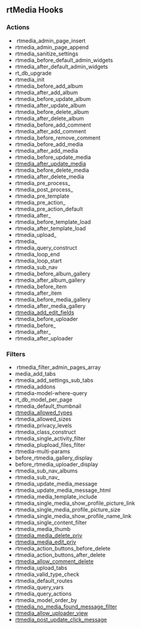 ## rtMedia Hooks

### Actions

  *  rtmedia_admin_page_insert
  * rtmedia_admin_page_append
  * rtmedia_sanitize_settings
  * rtmedia_before_default_admin_widgets
  * rtmedia_after_default_admin_widgets
  * rt_db_upgrade
  * rtmedia_init
  * rtmedia_before_add_album
  * rtmedia_after_add_album
  * rtmedia_before_update_album
  * rtmedia_after_update_album
  * rtmedia_before_delete_album
  * rtmedia_after_delete_album
  * rtmedia_before_add_comment
  * rtmedia_after_add_comment
  * rtmedia_before_remove_comment
  * rtmedia_before_add_media
  * rtmedia_after_add_media
  * rtmedia_before_update_media
  * [rtmedia_after_update_media](./rtmedia-hooks/rtmedia-after-update-media.md)
  * rtmedia_before_delete_media
  * rtmedia_after_delete_media
  * rtmedia_pre_process_
  * rtmedia_post_process_
  * rtmedia_pre_template
  * rtmedia_pre_action_
  * rtmedia_pre_action_default
  * rtmedia_after_
  * rtmedia_before_template_load
  * rtmedia_after_template_load
  * rtmedia_upload_
  * rtmedia_
  * rtmedia_query_construct
  * rtmedia_loop_end
  * rtmedia_loop_start
  * rtmedia_sub_nav
  * rtmedia_before_album_gallery
  * rtmedia_after_album_gallery
  * rtmedia_before_item
  * rtmedia_after_item
  * rtmedia_before_media_gallery
  * rtmedia_after_media_gallery
  * [rtmedia_add_edit_fields](./rtmedia-hooks/rtmedia-add-edit-fields.md)
  * rtmedia_before_uploader
  * rtmedia_before_
  * rtmedia_after_
  * rtmedia_after_uploader


### Filters

  *  rtmedia_filter_admin_pages_array
  * media_add_tabs
  * rtmedia_add_settings_sub_tabs
  * rtmedia_addons
  * rtmedia-model-where-query
  * rt_db_model_per_page
  * rtmedia_default_thumbnail
  * [rtmedia_allowed_types](./rtmedia-hooks/rtmedia-allowed-types.md)
  * rtmedia_allowed_sizes
  * rtmedia_privacy_levels
  * rtmedia_class_construct
  * rtmedia_single_activity_filter
  * rtmedia_plupload_files_filter
  * rtmedia-multi-params
  * before_rtmedia_gallery_display
  * before_rtmedia_uploader_display
  * rtmedia_sub_nav_albums
  * rtmedia_sub_nav_
  * rtmedia_update_media_message
  * rtmedia_update_media_message_html
  * rtmedia_media_template_include
  * rtmedia_single_media_show_profile_picture_link
  * rtmedia_single_media_profile_picture_size
  * rtmedia_single_media_show_profile_name_link
  * rtmedia_single_content_filter
  * rtmedia_media_thumb
  * [rtmedia_media_delete_priv](./rtmedia-hooks/rtmedia-media-delete-priv.md)
  * [rtmedia_media_edit_priv](./rtmedia-hooks/rtmedia-media-edit-priv.md)
  * rtmedia_action_buttons_before_delete
  * rtmedia_action_buttons_after_delete
  * [rtmedia_allow_comment_delete](./rtmedia-hooks/rtmedia-allow-comment-delete.md)
  * rtmedia_upload_tabs
  * rtmedia_valid_type_check
  * rtmedia_default_routes
  * rtmedia_query_vars
  * rtmedia_query_actions
  * rtmedia_model_order_by
  * [rtmedia_no_media_found_message_filter](./rtmedia-hooks/change-default-media-found-message-media-tab.md)
  * [rtmedia_allow_uploader_view](./rtmedia-hooks/rtmedia-allow-uploader-view.md)
  * [rtmedia_post_update_click_message](./rtmedia-hooks/filter-to-change-text-of-post-update-message.md)
